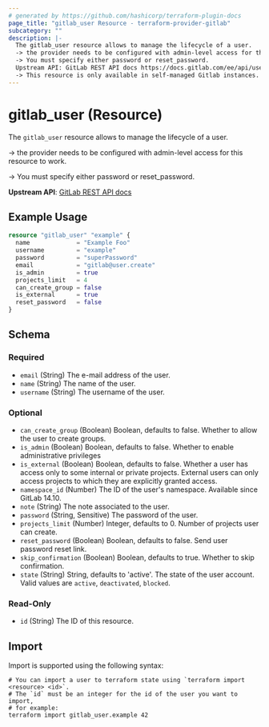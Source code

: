 ```yaml
---
# generated by https://github.com/hashicorp/terraform-plugin-docs
page_title: "gitlab_user Resource - terraform-provider-gitlab"
subcategory: ""
description: |-
  The gitlab_user resource allows to manage the lifecycle of a user.
  -> the provider needs to be configured with admin-level access for this resource to work.
  -> You must specify either password or reset_password.
  Upstream API: GitLab REST API docs https://docs.gitlab.com/ee/api/users.html
  -> This resource is only available in self-managed Gitlab instances.
---
```


# gitlab_user (Resource)

The `gitlab_user` resource allows to manage the lifecycle of a user.

-> the provider needs to be configured with admin-level access for this resource to work.

-> You must specify either password or reset_password.

**Upstream API**: [GitLab REST API docs](https://docs.gitlab.com/ee/api/users.html)

## Example Usage

```terraform
resource "gitlab_user" "example" {
  name             = "Example Foo"
  username         = "example"
  password         = "superPassword"
  email            = "gitlab@user.create"
  is_admin         = true
  projects_limit   = 4
  can_create_group = false
  is_external      = true
  reset_password   = false
}
```

<!-- schema generated by tfplugindocs -->
## Schema

### Required

- `email` (String) The e-mail address of the user.
- `name` (String) The name of the user.
- `username` (String) The username of the user.

### Optional

- `can_create_group` (Boolean) Boolean, defaults to false. Whether to allow the user to create groups.
- `is_admin` (Boolean) Boolean, defaults to false.  Whether to enable administrative privileges
- `is_external` (Boolean) Boolean, defaults to false. Whether a user has access only to some internal or private projects. External users can only access projects to which they are explicitly granted access.
- `namespace_id` (Number) The ID of the user's namespace. Available since GitLab 14.10.
- `note` (String) The note associated to the user.
- `password` (String, Sensitive) The password of the user.
- `projects_limit` (Number) Integer, defaults to 0.  Number of projects user can create.
- `reset_password` (Boolean) Boolean, defaults to false. Send user password reset link.
- `skip_confirmation` (Boolean) Boolean, defaults to true. Whether to skip confirmation.
- `state` (String) String, defaults to 'active'. The state of the user account. Valid values are `active`, `deactivated`, `blocked`.

### Read-Only

- `id` (String) The ID of this resource.

## Import

Import is supported using the following syntax:

```shell
# You can import a user to terraform state using `terraform import <resource> <id>`.
# The `id` must be an integer for the id of the user you want to import,
# for example:
terraform import gitlab_user.example 42
```
